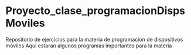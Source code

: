# Proyecto_clase_programacionDispsMoviles
Repositorio de ejercicios para la materia de programación de dispositivos móviles
Aqui estaran algunos programas importantes para la materia
